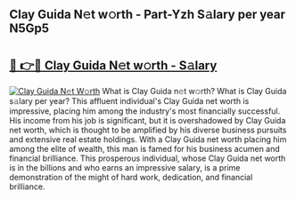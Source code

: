 ## Clay Guida N𝚎t w𝚘rth - Part-Yzh S𝚊lary per year N5Gp5

# <h2><a href="http://gc4b34u.nevu.top/?p=Clay+Guida">🔗 👉🔴 Clay Guida N𝚎t w𝚘rth - S𝚊lary</a></h2>

[![Clay Guida N𝚎t W𝚘rth](https://i.imgur.com/Oavwk0R.jpeg)](http://gc4b34u.nevu.top/?p=Clay+Guida)
What is Clay Guida n𝚎t w𝚘rth? What is Clay Guida s𝚊lary per year?
This affluent individual's Clay Guida net worth is impressive, placing him among the industry's most financially successful. His income from his job is significant, but it is overshadowed by Clay Guida net worth, which is thought to be amplified by his diverse business pursuits and extensive real estate holdings. With a Clay Guida net worth placing him among the elite of wealth, this man is famed for his business acumen and financial brilliance. This prosperous individual, whose Clay Guida net worth is in the billions and who earns an impressive salary, is a prime demonstration of the might of hard work, dedication, and financial brilliance.
